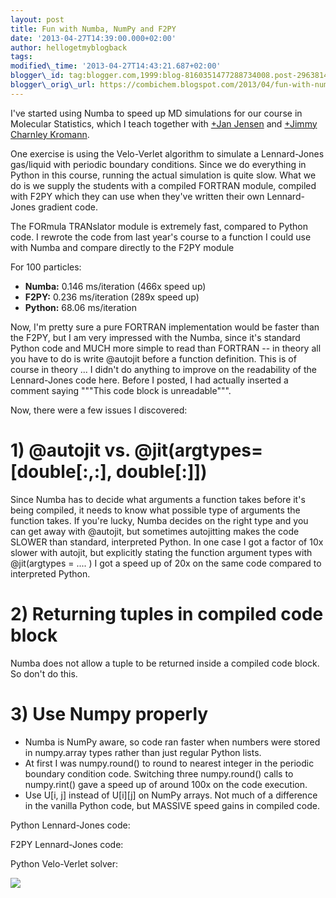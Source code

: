 ```yaml
---
layout: post
title: Fun with Numba, NumPy and F2PY
date: '2013-04-27T14:39:00.000+02:00'
author: hellogetmyblogback
tags:
modified\_time: '2013-04-27T14:43:21.687+02:00'
blogger\_id: tag:blogger.com,1999:blog-8160351477288734008.post-2963814980715068988
blogger\_orig\_url: https://combichem.blogspot.com/2013/04/fun-with-numba-numpy-and-f2py.html
---
```



I've started using Numba to speed up MD simulations for our course in Molecular Statistics, which I teach together with [+Jan Jensen](http://plus.google.com/113593600676820394169) and [+Jimmy Charnley Kromann](http://plus.google.com/111529974982597129664).






One exercise is using the Velo-Verlet algorithm to simulate a Lennard-Jones gas/liquid with periodic boundary conditions. Since we do everything in Python in this course, running the actual simulation is quite slow. What we do is we supply the students with a compiled FORTRAN module, compiled with F2PY which they can use when they've written their own Lennard-Jones gradient code.




The FORmula TRANslator module is extremely fast, compared to Python code. I rewrote the code from last year's course to a function I could use with Numba and compare directly to the F2PY module




For 100 particles:


* **Numba:** 0.146 ms/iteration (466x speed up)
* **F2PY:** 0.236 ms/iteration (289x speed up)
* **Python:** 68.06 ms/iteration


Now, I'm pretty sure a pure FORTRAN implementation would be faster than the F2PY, but I am very impressed with the Numba, since it's standard Python code and MUCH more simple to read than FORTRAN -- in theory all you have to do is write @autojit before a function definition. This is of course in theory ... I didn't do anything to improve on the readability of the Lennard-Jones code here. Before I posted, I had actually inserted a comment saying """This code block is unreadable""".



Now, there were a few issues I discovered:





# 1) @autojit vs. @jit(argtypes=[double[:,:], double[:]])



Since Numba has to decide what arguments a function takes before it's being compiled, it needs to know what possible type of arguments the function takes. If you're lucky, Numba decides on the right type and you can get away with @autojit, but sometimes autojitting makes the code SLOWER than standard, interpreted Python. In one case I got a factor of 10x slower with autojit, but explicitly stating the function argument types with @jit(argtypes = .... ) I got a speed up of 20x on the same code compared to interpreted Python.





# 2) Returning tuples in compiled code block



Numba does not allow a tuple to be returned inside a compiled code block. So don't do this.





# 3) Use Numpy properly



* Numba is NumPy aware, so code ran faster when numbers were stored in numpy.array types rather than just regular Python lists.
* At first I was numpy.round() to round to nearest integer in the periodic boundary condition code. Switching three numpy.round() calls to numpy.rint() gave a speed up of around 100x on the code execution.
* Use U[i, j] instead of U[i][j] on NumPy arrays. Not much of a difference in the vanilla Python code, but MASSIVE speed gains in compiled code.






Python Lennard-Jones code:






F2PY Lennard-Jones code:






Python Velo-Verlet solver:















[![](http://spinnakr.com/blog/wp-content/uploads/2013/03/Aint-Nobody-Got-Time.jpg)](http://spinnakr.com/blog/wp-content/uploads/2013/03/Aint-Nobody-Got-Time.jpg)







